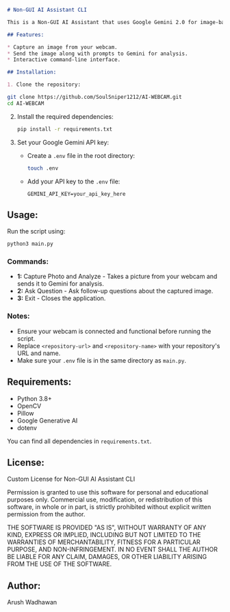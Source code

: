 ```markdown
# Non-GUI AI Assistant CLI

This is a Non-GUI AI Assistant that uses Google Gemini 2.0 for image-based content generation and question answering. It allows you to capture images from your webcam, send them along with prompts to Gemini, and get detailed responses.

## Features:

* Capture an image from your webcam.
* Send the image along with prompts to Gemini for analysis.
* Interactive command-line interface.

## Installation:

1. Clone the repository:
 ```

   ```bash
   git clone https://github.com/SoulSniper1212/AI-WEBCAM.git
   cd AI-WEBCAM
   ```

2. Install the required dependencies:

   ```bash
   pip install -r requirements.txt
   ```

3. Set your Google Gemini API key:

   * Create a `.env` file in the root directory:

     ```bash
     touch .env
     ```
   * Add your API key to the `.env` file:

     ```env
     GEMINI_API_KEY=your_api_key_here
     ```

## Usage:

Run the script using:

```bash
python3 main.py
```

### Commands:

* **1:** Capture Photo and Analyze - Takes a picture from your webcam and sends it to Gemini for analysis.
* **2:** Ask Question - Ask follow-up questions about the captured image.
* **3:** Exit - Closes the application.

### Notes:

* Ensure your webcam is connected and functional before running the script.
* Replace `<repository-url>` and `<repository-name>` with your repository's URL and name.
* Make sure your `.env` file is in the same directory as `main.py`.

## Requirements:

* Python 3.8+
* OpenCV
* Pillow
* Google Generative AI
* dotenv

You can find all dependencies in `requirements.txt`.

## License:

Custom License for Non-GUI AI Assistant CLI

Permission is granted to use this software for personal and educational purposes only. Commercial use, modification, or redistribution of this software, in whole or in part, is strictly prohibited without explicit written permission from the author.

THE SOFTWARE IS PROVIDED "AS IS", WITHOUT WARRANTY OF ANY KIND, EXPRESS OR IMPLIED, INCLUDING BUT NOT LIMITED TO THE WARRANTIES OF MERCHANTABILITY, FITNESS FOR A PARTICULAR PURPOSE, AND NON-INFRINGEMENT. IN NO EVENT SHALL THE AUTHOR BE LIABLE FOR ANY CLAIM, DAMAGES, OR OTHER LIABILITY ARISING FROM THE USE OF THE SOFTWARE.

## Author:

Arush Wadhawan
```

